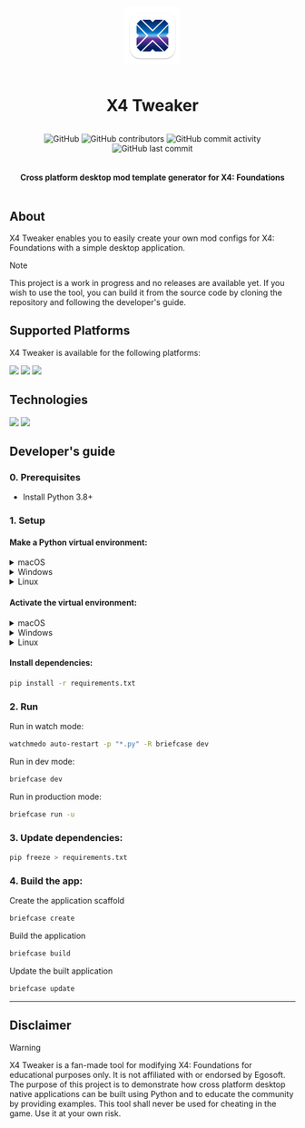 <div align="center" style="display:grid;place-items:center;">
<p>
    <img width="100" src="./src/x4tweaker/resources/x4tweaker.png" alt="Statusify Logo">
</p>
<h1>X4 Tweaker</h1>

![GitHub](https://img.shields.io/github/license/Orphoros/X4Tweaker)
![GitHub contributors](https://img.shields.io/github/contributors/Orphoros/X4Tweaker)
![GitHub commit activity](https://img.shields.io/github/commit-activity/m/Orphoros/X4Tweaker)
![GitHub last commit](https://img.shields.io/github/last-commit/Orphoros/X4Tweaker)

<h4>Cross platform desktop mod template generator for X4: Foundations</h4>
</div>

## About

X4 Tweaker enables you to easily create your own mod configs for X4: Foundations with a simple desktop application.

> [!NOTE]
> This project is a work in progress and no releases are available yet. If you wish to use the tool, you can build it from the source code by cloning the repository and following the developer's guide.

## Supported Platforms

X4 Tweaker is available for the following platforms:

<p align="left">
    <img src="https://img.shields.io/badge/Windows-0078D6?style=for-the-badge&logo=windows&logoColor=white" />
    <img src="https://img.shields.io/badge/macOS-000000?style=for-the-badge&logo=apple&logoColor=white" />
    <img src="https://img.shields.io/badge/Linux-E95420?style=for-the-badge&logo=ubuntu&logoColor=white" />
</p>

## Technologies

<p align="left">
    <img src="https://img.shields.io/badge/Python-3776AB?style=for-the-badge&logo=python&logoColor=white" />
    <img src="https://img.shields.io/badge/BeeWare-666666?style=for-the-badge&logo=python&logoColor=white" />
</p>

## Developer's guide

### 0. Prerequisites

- Install Python 3.8+

### 1. Setup

#### Make a Python virtual environment:

<details><summary>macOS</summary>

```bash
python3 -m venv beeware-venv
```

</details>

<details><summary>Windows</summary>

```bash
py -m venv beeware-venv
```

</details>

<details><summary>Linux</summary>

```bash
python3 -m venv beeware-venv
```

</details>

#### Activate the virtual environment:

<details><summary>macOS</summary>

```bash
source beeware-venv/bin/activate
```

</details>

<details><summary>Windows</summary>

```bash
beeware-venv\Scripts\activate
```

</details>

<details><summary>Linux</summary>

```bash
source beeware-venv/bin/activate
```

</details>

#### Install dependencies:

```bash
pip install -r requirements.txt
```

### 2. Run

Run in watch mode:

```bash
watchmedo auto-restart -p "*.py" -R briefcase dev
```

Run in dev mode:

```bash
briefcase dev
```

Run in production mode:

```bash
briefcase run -u
```

### 3. Update dependencies:

```bash
pip freeze > requirements.txt
```

### 4. Build the app:

Create the application scaffold

```bash
briefcase create
```

Build the application

```bash
briefcase build
```

Update the built application

```bash
briefcase update
```

---

## Disclaimer

> [!WARNING]
> X4 Tweaker is a fan-made tool for modifying X4: Foundations for educational purposes only. It is not affiliated with or endorsed by Egosoft. The purpose of this project is to demonstrate how cross platform desktop native applications can be built using Python and to educate the community by providing examples. This tool shall never be used for cheating in the game. Use it at your own risk.
